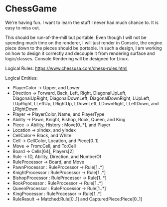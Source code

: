 # ChessGame
We're having fun.  I want to learn the stuff I never had much chance to.  It is easy to miss out.  

This should be run-of-the-mill but portable.  Even though I will not be spending much time on the renderer, I will just render in Console, the engine piece down to the pieces should be portable.  In such a design, I am working on how to design it correctly and decouple it from rendering surface and logic/classes.  Console Rendering will be designed for Linux.

Logical Rules:
https://www.chessusa.com/chess-rules.html

Logical Entities:
- PlayerColor -> Upper, and Lower
- Direction -> Forward, Back, Left, Right, DiagonalUpLeft, DiagonalUpRight,
DiagonalDownLeft, DiagonalDownRight, LUpLeft, LUpRight, LLeftUp, LRightUp,
LDownLeft, LDownRight, LLeftDown, and LRightDown 
- Player -> PlayerColor, Name, and PlayerType
- Ability -> Pawn, Knight, Bishop, Rook, Queen, and King
- Piece -> Ability, History : Move[0..*], and Player
- Location -> xIndex, and yIndex
- CellColor-> Black, and White
- Cell -> CellColor, Location, and Piece[0..1]
- Move -> From:Cell, and To:Cell 
- Board -> Cells[64], Players[2]
- Rule -> ID, Ability, Direction, and NumberOf
- RuleProcessor -> Board, and Move
- PawnProcessor : RuleProcessor -> Rule[1..*]
- KnightProcessor : RuleProcessor -> Rule[1..*]
- BishopProcessor : RuleProcessor -> Rule[1..*]
- RookProcessor : RuleProcessor -> Rule[1..*]
- QueenProcessor : RuleProcessor -> Rule[1..*]
- KingProcessor : RuleProcessor -> Rule[1..*]
- RuleResult -> Matched:Rule[0..1] and CapturedPiece:Piece[0..1]

